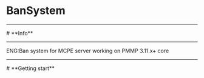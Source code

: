 # BanSystem
<hr>
# **Info**
<hr>
ENG:Ban system for MCPE server working on PMMP 3.11.x+ core
<hr>
# **Getting start**
